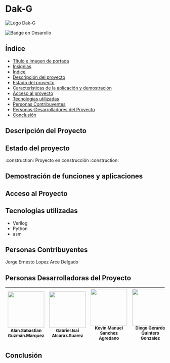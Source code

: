 <h1 aling="center">Dak-G</h1>

![Logo Dak-G](https://github.com/NotTheJerry/proyecto_verilog/assets/167741900/4a80c4cd-0f99-45d8-957c-e04f49f66122)

![Badge en Desarollo](https://img.shields.io/badge/STATUS-EN%20DESAROLLO-green)

<h2>Índice</h2>

* [Título e imagen de portada](#Dak-G)
* [Insignias](#insignias)
* [Índice](#índice)
* [Descripción del proyecto](#descripción-del-proyecto)
* [Estado del proyecto](#Estado-del-proyecto)
* [Características de la aplicación y demostración](#Características-de-la-aplicación-y-demostración)
* [Acceso al proyecto](#acceso-proyecto)
* [Tecnologías utilizadas](#tecnologías-utilizadas)
* [Personas Contribuyentes](#personas-contribuyentes)
* [Personas-Desarrolladores del Proyecto](#personas-desarrolladores)
* [Conclusión](#conclusión)

<h2>Descripción del Proyecto</h2>

<h2>Estado del proyecto</h2>
:construction: Proyecto en construcción :construction:

<h2>Demostración de funciones y aplicaciones</h2>

<h2>Acceso al Proyecto</h2>

<h2>Tecnologías utilizadas</h2>

* Verilog
* Python
* asm

<h2>Personas Contribuyentes</h2>
Jorge Ernesto Lopez Arce Delgado

<h2>Personas Desarrolladoras del Proyecto</h2>

| [<img src="https://avatars.githubusercontent.com/u/167795856?v=4" width=115><br><sub>Alan Sabastian Guzmán Marquez</sub>](https://github.com/alanguxman) | [<img src="https://avatars.githubusercontent.com/u/167796016?v=4" width=115><br><sub>Gabriel Isaí Alcaraz Suarez</sub>](https://github.com/gaboLectric) |  [<img src="https://avatars.githubusercontent.com/u/167741900?v=4" width=115><br><sub>Kevin Manuel Sanchez Agredano</sub>](https://github.com/Kevinmsa) |  [<img src="https://avatars.githubusercontent.com/u/92762365?v=4" width=115><br><sub>Diego Gerardo Quintero Gonzalez</sub>](https://github.com/NotTheJerry) |
| :---: | :---: | :---: | :---: |

<h2>Conclusión</h2>
